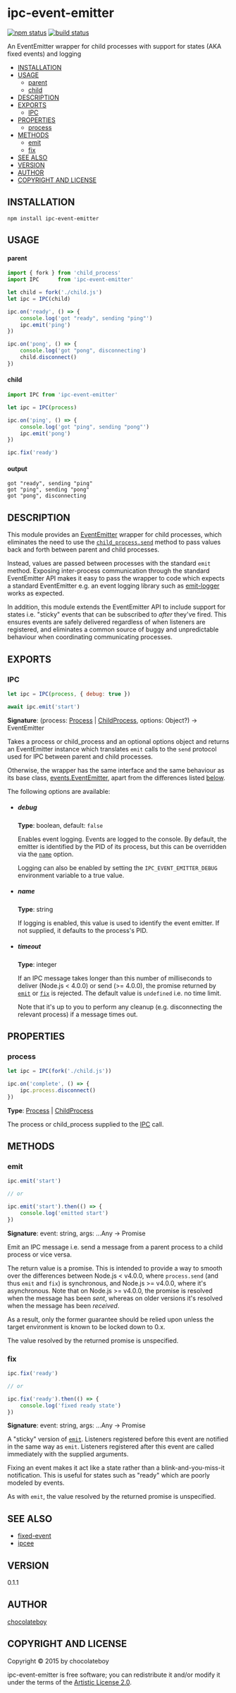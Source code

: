 # ipc-event-emitter

[![npm status](http://img.shields.io/npm/v/ipc-event-emitter.svg)](https://www.npmjs.org/package/ipc-event-emitter)
[![build status](https://secure.travis-ci.org/chocolateboy/ipc-event-emitter.svg)](http://travis-ci.org/chocolateboy/ipc-event-emitter)

An EventEmitter wrapper for child processes with support for states (AKA fixed events) and logging

- [INSTALLATION](#installation)
- [USAGE](#usage)
    - [parent](#parent)
    - [child](#child)
- [DESCRIPTION](#description)
- [EXPORTS](#exports)
  - [IPC](#ipc)
- [PROPERTIES](#properties)
  - [process](#process)
- [METHODS](#methods)
  - [emit](#emit)
  - [fix](#fix)
- [SEE ALSO](#see-also)
- [VERSION](#version)
- [AUTHOR](#author)
- [COPYRIGHT AND LICENSE](#copyright-and-license)

## INSTALLATION

    npm install ipc-event-emitter

## USAGE

#### parent

```javascript
import { fork } from 'child_process'
import IPC      from 'ipc-event-emitter'

let child = fork('./child.js')
let ipc = IPC(child)

ipc.on('ready', () => {
    console.log('got "ready", sending "ping"')
    ipc.emit('ping')
})

ipc.on('pong', () => {
    console.log('got "pong", disconnecting')
    child.disconnect()
})
```

#### child

```javascript
import IPC from 'ipc-event-emitter'

let ipc = IPC(process)

ipc.on('ping', () => {
    console.log('got "ping", sending "pong"')
    ipc.emit('pong')
})

ipc.fix('ready')
```

#### output

    got "ready", sending "ping"
    got "ping", sending "pong"
    got "pong", disconnecting

## DESCRIPTION

This module provides an [EventEmitter](https://nodejs.org/api/events.html) wrapper for
child processes, which eliminates the need to use the
[`child_process.send`](https://nodejs.org/api/child_process.html#child_process_child_send_message_sendhandle_callback)
method to pass values back and forth between parent and child processes.

Instead, values are passed between processes with the standard `emit` method.
Exposing inter-process communication through the standard EventEmitter API makes it easy to
pass the wrapper to code which expects a standard EventEmitter e.g. an event logging library
such as [emit-logger](https://www.npmjs.com/package/emit-logger) works as expected.

In addition, this module extends the EventEmitter API to include support for states i.e.
"sticky" events that can be subscribed to *after* they've fired. This ensures events
are safely delivered regardless of when listeners are registered, and eliminates a common
source of buggy and unpredictable behaviour when coordinating communicating processes.

## EXPORTS

### IPC

```javascript
let ipc = IPC(process, { debug: true })

await ipc.emit('start')
```

**Signature**: (process: [Process](https://nodejs.org/api/process.html) | [ChildProcess](https://nodejs.org/api/child_process.html), options: Object?) → EventEmitter

Takes a process or child\_process and an optional options object and returns an EventEmitter instance which translates
`emit` calls to the `send` protocol used for IPC between parent and child processes.

Otherwise, the wrapper has the same interface and the same behaviour as its base class,
[events.EventEmitter](https://nodejs.org/api/events.html), apart from the differences
listed [below](#methods).

The following options are available:

* ##### debug

    **Type**: boolean, default: `false`

    Enables event logging. Events are logged to the console.
    By default, the emitter is identified by the PID of its process, but this
    can be overridden via the [`name`](#name) option.

    Logging can also be enabled by setting the `IPC_EVENT_EMITTER_DEBUG` environment variable
    to a true value.

* ##### name

    **Type**: string

    If logging is enabled, this value is used to identify the event emitter. If not supplied,
    it defaults to the process's PID.

* ##### timeout

    **Type**: integer

    If an IPC message takes longer than this number of milliseconds to deliver (Node.js < 4.0.0)
    or send (>= 4.0.0), the promise returned by [`emit`](#emit) or [`fix`](#fix) is rejected. The default value is
    `undefined` i.e. no time limit.

    Note that it's up to you to perform any cleanup (e.g. disconnecting the relevant process) if a message times out.

## PROPERTIES

### process

```javascript
let ipc = IPC(fork('./child.js'))

ipc.on('complete', () => {
    ipc.process.disconnect()
})
```

**Type**: [Process](https://nodejs.org/api/process.html) | [ChildProcess](https://nodejs.org/api/child_process.html)

The process or child\_process supplied to the [IPC](#ipc) call.

## METHODS

### emit

```javascript
ipc.emit('start')

// or

ipc.emit('start').then(() => {
    console.log('emitted start')
})
```

**Signature**: event: string, args: ...Any → Promise

Emit an IPC message i.e. send a message from a parent process to a child process or vice versa.

The return value is a promise. This is intended to provide a way to smooth over the
differences between Node.js < v4.0.0, where `process.send` (and thus `emit` and `fix`) is synchronous,
and Node.js >= v4.0.0, where it's asynchronous. Note that on Node.js >= v4.0.0,
the promise is resolved when the message has been *sent*, whereas on older versions
it's resolved when the message has been *received*.

As a result, only the former guarantee should be relied upon unless the target
environment is known to be locked down to 0.x.

The value resolved by the returned promise is unspecified.

### fix

```javascript
ipc.fix('ready')

// or

ipc.fix('ready').then(() => {
    console.log('fixed ready state')
})
```

**Signature**: event: string, args: ...Any → Promise

A "sticky" version of [`emit`](#emit). Listeners registered before this event are notified in
the same way as `emit`. Listeners registered after this event are called immediately with the
supplied arguments.

Fixing an event makes it act like a state rather than a blink-and-you-miss-it notification.
This is useful for states such as "ready" which are poorly modeled by events.

As with `emit`, the value resolved by the returned promise is unspecified.

## SEE ALSO

* [fixed-event](https://www.npmjs.com/package/fixed-event)
* [ipcee](https://www.npmjs.com/package/ipcee)

## VERSION

0.1.1

## AUTHOR

[chocolateboy](mailto:chocolate@cpan.org)

## COPYRIGHT AND LICENSE

Copyright © 2015 by chocolateboy

ipc-event-emitter is free software; you can redistribute it and/or modify it under the
terms of the [Artistic License 2.0](http://www.opensource.org/licenses/artistic-license-2.0.php).
